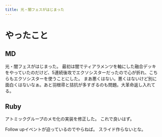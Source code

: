 ```yaml
---
title: 光・闇フェスがはじまった
---
```


# やったこと

## MD

光・闇フェスがはじまった。
最初は闇でティアラメンツを軸にした融合デッキをやっていたのだけど、5連続後攻でエクソシスターだったので心が折れ、こちらもエクソシスターを使うことにした。
まあ悪くはない。悪くはないけど別に面白くはないなぁ。あと羽根帚と拮抗が多すぎるのも問題。大革命返し入れてる。

## Ruby

アトミックグループのメモ化の実装を修正した。
これで良いはず。

Follow upイベントが迫っているのでやらねば。
スライド作らないとな。
